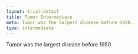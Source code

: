 ```yaml
---
layout: trial-detail
title: Tumor Intermediate
meta: Tumor was the largest disease before 1950.
type: intermediate
---
```


Tumor was the largest disease before 1950.